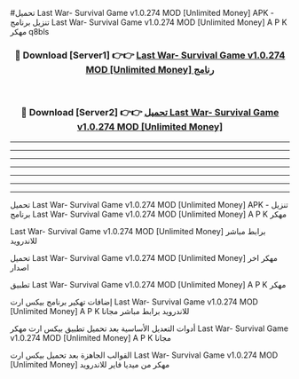 #تحميل Last War- Survival Game v1.0.274 MOD [Unlimited Money]  APK - تنزيل برنامج Last War- Survival Game v1.0.274 MOD [Unlimited Money]  A P K مهكر q8bls 



<div align="center">
<h3>🔴 Download [Server1] 👉👉 <a href="https://apkdownload10.web.app/?title=Last War- Survival Game v1.0.274 MOD [Unlimited Money] ">Last War- Survival Game v1.0.274 MOD [Unlimited Money]  رنامج</a></h3><br>

<h3>🔴 Download [Server2] 👉👉 <a href="https://apkdownload10.web.app/?title=Last War- Survival Game v1.0.274 MOD [Unlimited Money] ">تحميل Last War- Survival Game v1.0.274 MOD [Unlimited Money]  </a></h3>
</div>


----------------------------------------------------------

----------------------------------------------------------

----------------------------------------------------------

----------------------------------------------------------

----------------------------------------------------------

----------------------------------------------------------

----------------------------------------------------------

تحميل Last War- Survival Game v1.0.274 MOD [Unlimited Money]  APK - تنزيل برنامج Last War- Survival Game v1.0.274 MOD [Unlimited Money]  A P K مهكر

Last War- Survival Game v1.0.274 MOD [Unlimited Money]  برابط مباشر للاندرويد

تحميل Last War- Survival Game v1.0.274 MOD [Unlimited Money]  مهكر اخر اصدار

تطبيق Last War- Survival Game v1.0.274 MOD [Unlimited Money]  A P K مهكر

إضافات تهكير برنامج بيكس ارت Last War- Survival Game v1.0.274 MOD [Unlimited Money]  A P K للاندرويد برابط مباشر مجانا

أدوات التعديل الأساسية بعد تحميل تطبيق بيكس ارت مهكر Last War- Survival Game v1.0.274 MOD [Unlimited Money]  A P K مجانا

القوالب الجاهزة بعد تحميل بيكس ارت Last War- Survival Game v1.0.274 MOD [Unlimited Money]  مهكر من ميديا فاير للاندرويد


